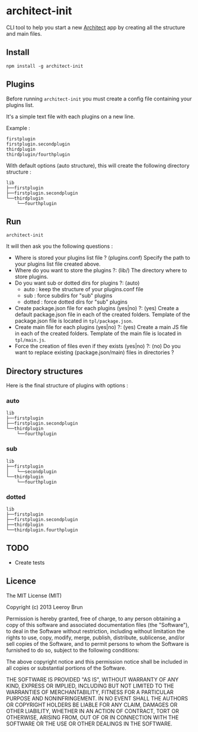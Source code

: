 architect-init
===============

CLI tool to help you start a new [Architect](https://github.com/c9/architect) app by creating all the structure and main files.

## Install

```shell
npm install -g architect-init
```

## Plugins

Before running `architect-init` you must create a config file containing your plugins list.

It's a simple text file with each plugins on a new line.

Example :

```plain
firstplugin
firstplugin.secondplugin
thirdplugin
thirdplugin/fourthplugin
```

With default options (auto structure), this will create the following directory structure :

```plain
lib
├──firstplugin
├──firstplugin.secondplugin
└──thirdplugin
    └──fourthplugin
```

## Run

```shell
architect-init
```

It will then ask you the following questions :

- Where is stored your plugins list file ? (plugins.conf)
  Specify the path to your plugins list file created above.
- Where do you want to store the plugins ?: (lib/)
  The directory where to store plugins.
- Do you want sub or dotted dirs for plugins ?: (auto)
  - auto : keep the structure of your plugins.conf file
  - sub : force subdirs for "sub" plugins
  - dotted : force dotted dirs for "sub" plugins
- Create package.json file for each plugins (yes|no) ?: (yes)
  Create a default package.json file in each of the created folders. Template of the package.json file is located in `tpl/package.json`.
- Create main file for each plugins (yes|no) ?: (yes)
  Create a main JS file in each of the created folders. Template of the main file is located in `tpl/main.js`.
- Force the creation of files even if they exists (yes|no) ?: (no)
  Do you want to replace existing (package.json/main) files in directories ?

## Directory structures

Here is the final structure of plugins with options :

### auto
```plain
lib
├──firstplugin
├──firstplugin.secondplugin
└──thirdplugin
    └──fourthplugin
```

### sub
```plain
lib
├──firstplugin
│   └──secondplugin
└──thirdplugin
    └──fourthplugin
```

### dotted
```plain
lib
├──firstplugin
├──firstplugin.secondplugin
├──thirdplugin
└──thirdplugin.fourthplugin
```

## TODO

- Create tests

## Licence

The MIT License (MIT)

Copyright (c) 2013 Leeroy Brun

Permission is hereby granted, free of charge, to any person obtaining a copy of
this software and associated documentation files (the "Software"), to deal in
the Software without restriction, including without limitation the rights to
use, copy, modify, merge, publish, distribute, sublicense, and/or sell copies of
the Software, and to permit persons to whom the Software is furnished to do so,
subject to the following conditions:

The above copyright notice and this permission notice shall be included in all
copies or substantial portions of the Software.

THE SOFTWARE IS PROVIDED "AS IS", WITHOUT WARRANTY OF ANY KIND, EXPRESS OR
IMPLIED, INCLUDING BUT NOT LIMITED TO THE WARRANTIES OF MERCHANTABILITY, FITNESS
FOR A PARTICULAR PURPOSE AND NONINFRINGEMENT. IN NO EVENT SHALL THE AUTHORS OR
COPYRIGHT HOLDERS BE LIABLE FOR ANY CLAIM, DAMAGES OR OTHER LIABILITY, WHETHER
IN AN ACTION OF CONTRACT, TORT OR OTHERWISE, ARISING FROM, OUT OF OR IN
CONNECTION WITH THE SOFTWARE OR THE USE OR OTHER DEALINGS IN THE SOFTWARE.

